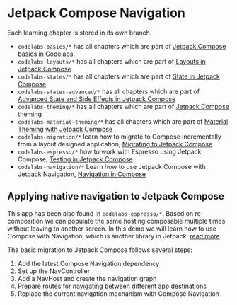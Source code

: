# Jetpack Compose Navigation

Each learning chapter is stored in its own branch.

- `codelabs-basics/*` has all chapters which are part of [Jetpack Compose basics in Codelabs](https://developer.android.com/codelabs/jetpack-compose-basics).
- `codelabs-layouts/*` has all chapters which are part of [Layouts in Jetpack Compose](https://developer.android.com/codelabs/jetpack-compose-layouts)
- `codelabs-states/*` has all chapters which are part of [State in Jetpack Compose](https://developer.android.com/codelabs/jetpack-compose-state)
- `codelabs-states-advanced/*` has all chapters which are part of [Advanced State and Side Effects in Jetpack Compose](https://developer.android.com/codelabs/jetpack-compose-advanced-state-side-effects)
- `codelabs-theming/*` has all chapters which are part of [Jetpack Compose theming](https://developer.android.com/codelabs/jetpack-compose-theming)
- `codelabs-material-theming/*` has all chapters which are part of [Material Theming with Jetpack Compose](https://developer.android.com/codelabs/basic-android-kotlin-compose-material-theming)
- `codelabs-migration/*` learn how to migrate to Compose incrementally from a layout designed application, [Migrating to Jetpack Compose](https://developer.android.com/codelabs/jetpack-compose-migration) 
- `codelabs-espresso/*` how to work with Espresso using Jetpack Compose, [Testing in Jetpack Compose](https://developer.android.com/codelabs/jetpack-compose-testing)
- `codelabs-navigation/*` Learn how to use Jetpack Compose with Jetpack Navigation, [Navigation in Compose](https://developer.android.com/codelabs/jetpack-compose-navigation)

## Applying native navigation to Jetpack Compose

This app has been also found in `codelabs-espresso/*`. Based on re-composition we can populate the same hosting composable multiple times without leaving to another screen. In this demo we will learn how to use Compose with Navigation, which is another library in Jetpack. 
[read more](https://developer.android.com/guide/navigation)

The basic migration to Jetpack Compose follows several steps:

1. Add the latest Compose Navigation dependency
2. Set up the NavController
3. Add a NavHost and create the navigation graph
4. Prepare routes for navigating between different app destinations
5. Replace the current navigation mechanism with Compose Navigation



